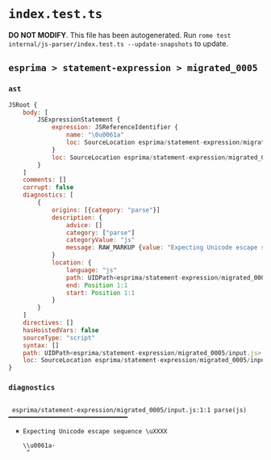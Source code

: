 # `index.test.ts`

**DO NOT MODIFY**. This file has been autogenerated. Run `rome test internal/js-parser/index.test.ts --update-snapshots` to update.

## `esprima > statement-expression > migrated_0005`

### `ast`

```javascript
JSRoot {
	body: [
		JSExpressionStatement {
			expression: JSReferenceIdentifier {
				name: "\0u0061a"
				loc: SourceLocation esprima/statement-expression/migrated_0005/input.js 1:0-1:8 (\0u0061a)
			}
			loc: SourceLocation esprima/statement-expression/migrated_0005/input.js 1:0-1:8
		}
	]
	comments: []
	corrupt: false
	diagnostics: [
		{
			origins: [{category: "parse"}]
			description: {
				advice: []
				category: ["parse"]
				categoryValue: "js"
				message: RAW_MARKUP {value: "Expecting Unicode escape sequence \\uXXXX"}
			}
			location: {
				language: "js"
				path: UIDPath<esprima/statement-expression/migrated_0005/input.js>
				end: Position 1:1
				start: Position 1:1
			}
		}
	]
	directives: []
	hasHoistedVars: false
	sourceType: "script"
	syntax: []
	path: UIDPath<esprima/statement-expression/migrated_0005/input.js>
	loc: SourceLocation esprima/statement-expression/migrated_0005/input.js 1:0-2:0
}
```

### `diagnostics`

```

 esprima/statement-expression/migrated_0005/input.js:1:1 parse(js) ━━━━━━━━━━━━━━━━━━━━━━━━━━━━━━━━━

  ✖ Expecting Unicode escape sequence \uXXXX

    \\u0061a·
     ^


```
